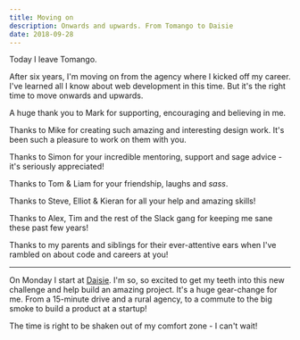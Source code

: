 ```yaml
---
title: Moving on
description: Onwards and upwards. From Tomango to Daisie
date: 2018-09-28
---
```


Today I leave Tomango.

After six years, I'm moving on from the agency where I kicked off my career. I've learned all I know about web development in this time. But it's the right time to move onwards and upwards.

A huge thank you to Mark for supporting, encouraging and believing in me.

Thanks to Mike for creating such amazing and interesting design work. It's been such a pleasure to work on them with you.

Thanks to Simon for your incredible mentoring, support and sage advice - it's seriously appreciated!

Thanks to Tom & Liam for your friendship, laughs and _sass_.

Thanks to Steve, Elliot & Kieran for all your help and amazing skills!

Thanks to Alex, Tim and the rest of the Slack gang for keeping me sane these past few years!

Thanks to my parents and siblings for their ever-attentive ears when I've rambled on about code and careers at you!

---

On Monday I start at [Daisie](https://daisie.com). I'm so, so excited to get my teeth into this new challenge and help build an amazing project. It's a huge gear-change for me. From a 15-minute drive and a rural agency, to a commute to the big smoke to build a product at a startup!

The time is right to be shaken out of my comfort zone - I can't wait!